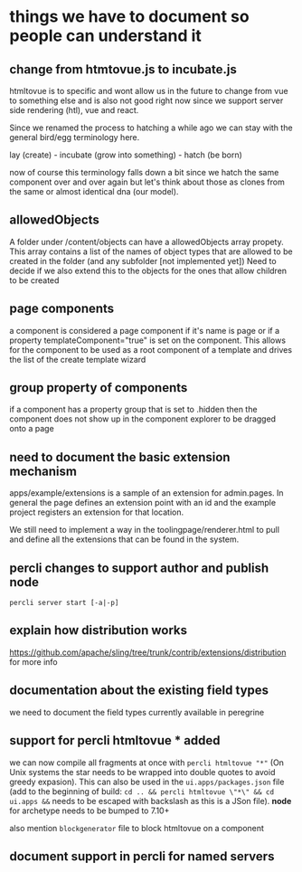 # things we have to document so people can understand it 

## change from htmtovue.js to incubate.js

htmltovue is to specific and wont allow us in the future to change from vue to something else
and is also not good right now since we support server side rendering (htl), vue and react. 

Since we renamed the process to hatching a while ago we can stay with the general bird/egg 
terminology here. 

lay (create) - incubate (grow into something) - hatch (be born)

now of course this terminology falls down a bit since we hatch the same component over and
over again but let's think about those as clones from the same or almost identical dna (our model). 

## allowedObjects

A folder under /content/objects can have a allowedObjects array propety. This array 
contains a list of the names of object types that are allowed to be created in the 
folder (and any subfolder [not implemented yet]) Need to decide if we also extend 
this to the objects for the ones that allow children to be created

## page components

a component is considered a page component if it's name is page or if a property 
templateComponent="true" is set on the component. This allows for the component to be 
used as a root component of a template and drives the list of the create template wizard

## group property of components

if a component has a property group that is set to .hidden then the component does not
show up in the component explorer to be dragged onto a page

## need to document the basic extension mechanism

apps/example/extensions is a sample of an extension for admin.pages. In general the page
defines an extension point with an id and the example project registers an extension for
that location. 

We still need to implement a way in the toolingpage/renderer.html to pull and define all
the extensions that can be found in the system. 

## percli changes to support author and publish node

`percli server start [-a|-p]`

## explain how distribution works

https://github.com/apache/sling/tree/trunk/contrib/extensions/distribution for more info

## documentation about the existing field types

we need to document the field types currently available in peregrine

## support for percli htmltovue * added

we can now compile all fragments at once with `percli htmltovue "*"` (On Unix systems the
star needs to be wrapped into double quotes to avoid greedy expasion). This can also be used
in the `ui.apps/packages.json` file (add to the beginning of build: 
`cd .. && percli htmltovue \"*\" && cd ui.apps &&` needs to be escaped with backslash
as this is a JSon file). **node** for archetype needs to be bumped to 7.10+

also mention `blockgenerator` file to block htmltovue on a component

## document support in percli for named servers